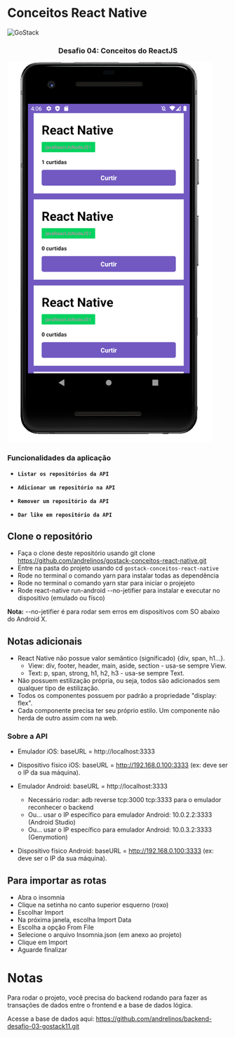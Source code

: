 # Conceitos React Native

<img alt="GoStack" src="https://storage.googleapis.com/golden-wind/bootcamp-gostack/header-desafios.png" />

<h3 align="center">
  Desafio 04: Conceitos do ReactJS
</h3>

<img alt="GoStack" src="https://github.com/andrelinos/gostack-conceitos-react-native/blob/master/desafio03gostack11.png" />


### Funcionalidades da aplicação

- **`Listar os repositórios da API`**

- **`Adicionar um repositório na API`**

- **`Remover um repositório da API`**

- **`Dar like em repositório da API`**

## Clone o repositório

- Faça o clone deste repositório usando git clone https://github.com/andrelinos/gostack-conceitos-react-native.git
- Entre na pasta do projeto usando cd `gostack-conceitos-react-native`
- Rode no terminal o comando yarn para instalar todas as dependência
- Rode no terminal o comando yarn star para iniciar o projejeto
- Rode react-native run-android --no-jetifier para instalar e executar no dispositivo (emulado ou físco)

**Nota:** --no-jetifier é para rodar sem erros em dispositivos com SO abaixo do Android X.

## Notas adicionais
- React Native não possue valor semântico (significado) {div, span, h1...}.
  - View: div, footer, header, main, aside, section - usa-se sempre View.
  - Text: p, span, strong, h1, h2, h3 - usa-se sempre Text.
- Não possuem estilização própria, ou seja, todos são adicionados sem qualquer tipo de estilização.
- Todos os componentes possuem por padrão a propriedade "display: flex".
- Cada componente precisa ter seu próprio estilo. Um componente não herda de outro assim com na web.

### Sobre a API
- Emulador iOS: baseURL = http://localhost:3333
- Dispositivo físico iOS: baseURL = http://192.168.0.100:3333 (ex: deve ser o IP da sua máquina).

- Emulador Android: baseURL = http://localhost:3333
  - Necessário rodar: adb reverse tcp:3000 tcp:3333 para o emulador reconhecer o backend
  - Ou... usar o IP específico para emulador Android: 10.0.2.2:3333 (Android Studio)
  - Ou... usar o IP específico para emulador Android: 10.0.3.2:3333 (Genymotion)
- Dispositivo físico Android: baseURL = http://192.168.0.100:3333 (ex: deve ser o IP da sua máquina).


## Para importar as rotas
- Abra o insomnia
- Clique na setinha no canto superior esquerno (roxo)
- Escolhar Import
- Na próxima janela, escolha Import Data
- Escolha a opção From File
- Selecione o arquivo Insomnia.json (em anexo ao projeto)
- Clique em Import
- Aguarde finalizar

# Notas
Para rodar o projeto, você precisa do backend rodando para fazer as transações de dados entre o frontend e a base de dados lógica.

Acesse a base de dados aqui:
https://github.com/andrelinos/backend-desafio-03-gostack11.git

